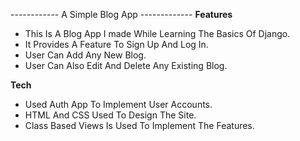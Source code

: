 ------------ A Simple Blog App -------------
 ____Features____
* This Is A Blog App I made While Learning The Basics Of Django.
* It Provides A Feature To Sign Up And Log In.
* User Can Add Any New Blog.
* User Can Also Edit And Delete Any Existing Blog.

 ____Tech____
* Used Auth App To Implement User Accounts.
* HTML And CSS Used To Design The Site.
* Class Based Views Is Used To Implement The Features.

